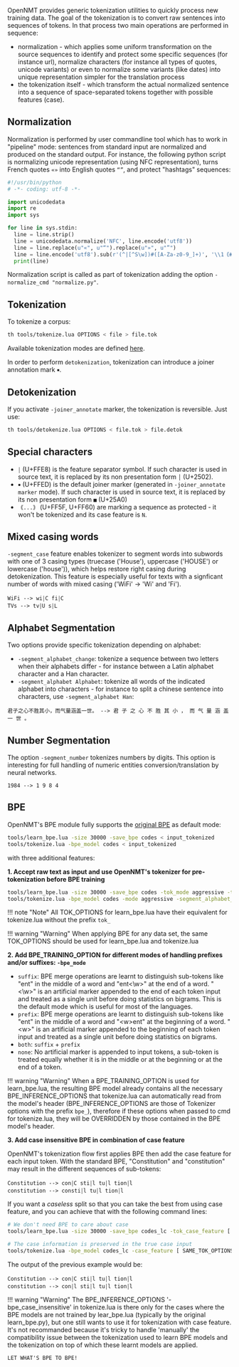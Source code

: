 OpenNMT provides generic tokenization utilities to quickly process new training data. The goal of the tokenization is to convert raw sentences into sequences of tokens. In that process two main operations are performed in sequence:

* normalization - which applies some uniform transformation on the source sequences to identify and protect some specific sequences (for instance url), normalize characters (for instance all types of quotes, unicode variants) or even to normalize some variants (like dates) into unique representation simpler for the translation process
* the tokenization itself - which transform the actual normalized sentence into a sequence of space-separated tokens together with possible features (case).

## Normalization

Normalization is performed by user commandline tool which has to work in "pipeline" mode: sentences from standard input are normalized and produced on the standard output. For instance, the following python script is normalizing unicode representation (using NFC representation), turns French quotes `«»` into English quotes `“”`, and protect "hashtags" sequences:

```python
#!/usr/bin/python
# -*- coding: utf-8 -*-

import unicodedata
import re
import sys

for line in sys.stdin:
  line = line.strip()
  line = unicodedata.normalize('NFC', line.encode('utf8'))
  line = line.replace(u"«", u"“").replace(u"»", u"”")
  line = line.encode('utf8').sub(r'(^|[^S\w])#([A-Za-z0-9_]+)', '\\1｟#\\2｠')
  print(line)
```

Normalization script is called as part of tokenization adding the option `-normalize_cmd "normalize.py"`.

## Tokenization

To tokenize a corpus:

```bash
th tools/tokenize.lua OPTIONS < file > file.tok
```

Available tokenization modes are defined [here](http://opennmt.net/OpenNMT/options/tokenize/).

In order to perform `detokenization`, tokenization can introduce a joiner annotation mark `￭`.

## Detokenization

If you activate `-joiner_annotate` marker, the tokenization is reversible. Just use:

```bash
th tools/detokenize.lua OPTIONS < file.tok > file.detok
```

## Special characters

* `￨` (U+FFE8) is the feature separator symbol. If such character is used in source text, it is replaced by its non presentation form `│` (U+2502).
* `￭` (U+FFED) is the default joiner marker (generated in `-joiner_annotate marker` mode). If such character is used in source text, it is replaced by its non presentation form `■` (U+25A0)
* `｟...｠` (U+FF5F, U+FF60) are marking a sequence as protected - it won't be tokenized and its case feature is `N`.

## Mixed casing words
`-segment_case` feature enables tokenizer to segment words into subwords with one of 3 casing types (truecase ('House'), uppercase ('HOUSE') or lowercase ('house')), which helps  restore right casing during  detokenization. This feature is especially useful for texts with a signficant number of words with mixed casing ('WiFi' -> 'Wi' and 'Fi').

```text
WiFi --> wi￨C fi￨C
TVs --> tv￨U s￨L
```

## Alphabet Segmentation
Two options provide specific tokenization depending on alphabet:

* `-segment_alphabet_change`: tokenize a sequence between two letters when their alphabets differ - for instance between a Latin alphabet character and a Han character.
* `-segment_alphabet Alphabet`: tokenize all words of the indicated alphabet into characters - for instance to split a chinese sentence into characters, use `-segment_alphabet Han`:

```text
君子之心不胜其小，而气量涵盖一世。 --> 君 子 之 心 不 胜 其 小 ， 而 气 量 涵 盖 一 世 。
```

## Number Segmentation

The option `-segment_number` tokenizes numbers by digits. This option is interesting for full handling of numeric entities conversion/translation by neural networks.

```text
1984 --> 1 9 8 4
```


## BPE

OpenNMT's BPE module fully supports the [original BPE](https://github.com/rsennrich/subword-nmt) as default mode:

```bash
tools/learn_bpe.lua -size 30000 -save_bpe codes < input_tokenized
tools/tokenize.lua -bpe_model codes < input_tokenized
```

with three additional features:

**1\. Accept raw text as input and use OpenNMT's tokenizer for pre-tokenization before BPE training**

```bash
tools/learn_bpe.lua -size 30000 -save_bpe codes -tok_mode aggressive -tok_segment_alphabet_change [ OTHER_TOK_OPTIONS ] [ OTHER_BPE_TRAINING_OPTIONS ] < input_raw
tools/tokenize.lua -bpe_model codes -mode aggressive -segment_alphabet_change [ SAME_TOK_OPTIONS ] < input_raw
```

!!! note "Note"
    All TOK_OPTIONS for learn_bpe.lua have their equivalent for tokenize.lua without the prefix `tok_`

!!! warning "Warning"
    When applying BPE for any data set, the same TOK_OPTIONS should be used for learn_bpe.lua and tokenize.lua

**2\. Add BPE_TRAINING_OPTION for different modes of handling prefixes and/or suffixes: `-bpe_mode`**

* `suffix`: BPE merge operations are learnt to distinguish sub-tokens like "ent" in the middle of a word and "ent<\w>" at the end of a word. "<\w>" is an artificial marker appended to the end of each token input and treated as a single unit before doing statistics on bigrams. This is the default mode which is useful for most of the languages.
* `prefix`: BPE merge operations are learnt to distinguish sub-tokens like "ent" in the middle of a word and "<w\>ent" at the beginning of a word. "<w\>" is an artificial marker appended to the beginning of each token input and treated as a single unit before doing statistics on bigrams.
* `both`: `suffix` + `prefix`
* `none`: No artificial marker is appended to input tokens, a sub-token is treated equally whether it is in the middle or at the beginning or at the end of a token.

!!! warning "Warning"
    When a BPE_TRAINING_OPTION is used for learn_bpe.lua, the resulting BPE model already contains all the necessary BPE_INFERENCE_OPTIONS that tokenize.lua can automatically read from the model's header (BPE_INFERENCE_OPTIONS are those of Tokenizer options with the prefix `bpe_`), therefore if these options when passed to cmd for tokenize.lua, they will be OVERRIDDEN by those contained in the BPE model's header.

**3\. Add case insensitive BPE in combination of case feature**

OpenNMT's tokenization flow first applies BPE then add the case feature for each input token. With the standard BPE, "Constitution" and "constitution" may result in the different sequences of sub-tokens:

```text
Constitution --> con￨C sti￨l tu￨l tion￨l
constitution --> consti￨l tu￨l tion￨l
```

If you want a *caseless* split so that you can take the best from using case feature, and you can achieve that with the following command lines:

```bash
# We don't need BPE to care about case
tools/learn_bpe.lua -size 30000 -save_bpe codes_lc -tok_case_feature [ OTHER_TOK_OPTIONS ] [ OTHER_BPE_TRAINING_OPTIONS ] < input_raw

# The case information is preserved in the true case input
tools/tokenize.lua -bpe_model codes_lc -case_feature [ SAME_TOK_OPTIONS ] < input_raw
```

The output of the previous example would be:

```text
Constitution --> con￨C sti￨l tu￨l tion￨l
constitution --> con￨l sti￨l tu￨l tion￨l
```
!!! warning "Warning"
    The BPE_INFERENCE_OPTIONS '-bpe_case_insensitive' in tokenize.lua is there only for the cases where the BPE models are not trained by lear_bpe.lua (typically by the original learn_bpe.py), but one still wants to use it for tokenization with case feature. It's not recommanded because it's tricky to handle 'manually' the compatibility issue between the tokenization used to learn BPE models and the tokenization on top of which these learnt models are applied.

    LET WHAT'S BPE TO BPE!